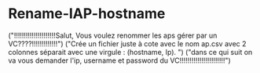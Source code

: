 # Rename-IAP-hostname

("!!!!!!!!!!!!!!!!!!!!!Salut, Vous voulez renommer les aps gérer par un VC????!!!!!!!!!!!!!")
("Crée un fichier juste à cote avec le nom ap.csv avec 2 colonnes séparait avec une virgule : (hostname, Ip). ")
("dans ce qui suit on va vous demander l'ip, username et password du VC!!!!!!!!!!!!!!!!!!!!!!!")
